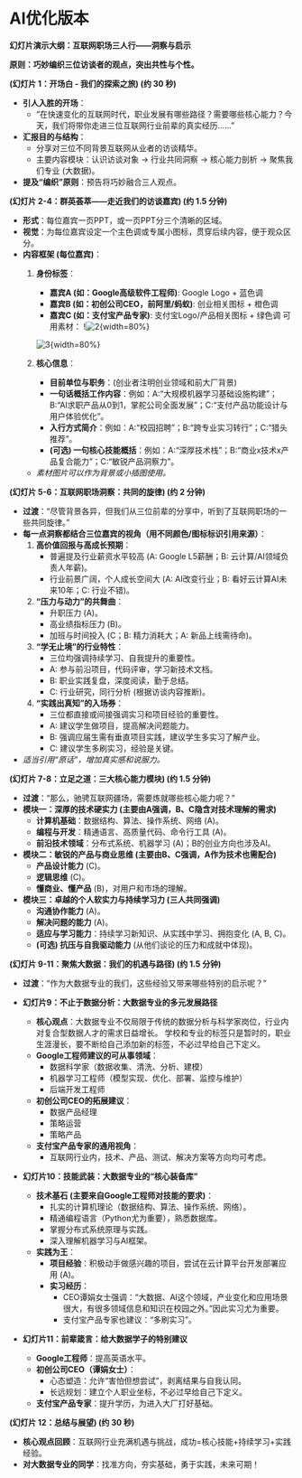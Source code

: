 # AI优化版本

**幻灯片演示大纲：互联网职场三人行——洞察与启示**

**原则：巧妙编织三位访谈者的观点，突出共性与个性。**

**(幻灯片 1：开场白 - 我们的探索之旅) (约 30 秒)**
* **引人入胜的开场**：
    * “在快速变化的互联网时代，职业发展有哪些路径？需要哪些核心能力？今天，我们将带你走进三位互联网行业前辈的真实经历……”
* **汇报目的与结构**：
    * 分享对三位不同背景互联网从业者的访谈精华。
    * 主要内容模块：认识访谈对象 -> 行业共同洞察 -> 核心能力剖析 -> 聚焦我们专业 (大数据)。
* **提及“编织”原则**：预告将巧妙融合三人观点。

**(幻灯片 2-4：群英荟萃——走近我们的访谈嘉宾) (约 1.5 分钟)**
* **形式**：每位嘉宾一页PPT，或一页PPT分三个清晰的区域。
* **视觉**：为每位嘉宾设定一个主色调或专属小图标，贯穿后续内容，便于观众区分。
* **内容框架 (每位嘉宾)**：
    1.  **身份标签**：
        * **嘉宾A (如：Google高级软件工程师)**: Google Logo + 蓝色调
        * **嘉宾B (如：初创公司CEO，前阿里/蚂蚁)**: 创业相关图标 + 橙色调
        * **嘉宾C (如：支付宝产品专家)**: 支付宝Logo/产品相关图标 + 绿色调
        可用素材：
        !![2](https://p4.itc.cn/q_70/images03/20220527/261cb0530674449d9bc0ddfa0f5eca21.png){width=80%}

        ![3](https://img.mpaypass.com.cn/202404/images/20240425103719094879.png){width=80%}
    
    2.  **核心信息**：
        * **目前单位与职务**：(创业者注明创业领域和前大厂背景)
        * **一句话概括工作内容**：例如：A:“大规模机器学习基础设施构建”；B:“AI求职产品从0到1，掌舵公司全面发展”；C:“支付产品功能设计与用户体验优化”。
        * **入行方式简介**：例如：A:“校园招聘”；B:“跨专业实习转行”；C:“猎头推荐”。
        * **(可选) 一句核心技能概括**：例如：A:“深厚技术栈”；B:“商业x技术x产品复合能力”；C:“敏锐产品洞察力”。
    * *素材图片可以作为背景或小插图使用。*

**(幻灯片 5-6：互联网职场洞察：共同的旋律) (约 2 分钟)**
* **过渡**：“尽管背景各异，但我们从三位前辈的分享中，听到了互联网职场的一些共同旋律。”
* **每一点洞察都结合三位嘉宾的视角（用不同颜色/图标标识引用来源）**：
    1.  **高价值回报与高成长预期**：
        * 普遍提及行业薪资水平较高 (A: Google L5薪酬；B: 云计算/AI领域负责人年薪)。
        * 行业前景广阔，个人成长空间大 (A: AI改变行业；B: 看好云计算AI未来10年；C: 行业不错)。
    2.  **“压力与动力”的共舞曲**：
        * 升职压力 (A)。
        * 高业绩指标压力 (B)。
        * 加班与时间投入 (C；B: 精力消耗大；A: 新品上线需待命)。
    3.  **“学无止境”的行业特性**：
        * 三位均强调持续学习、自我提升的重要性。
        * A: 参与前沿项目，代码评审，学习新技术文档。
        * B: 职业实践复盘，深度阅读，勤于总结。
        * C: 行业研究，同行分析 (根据访谈内容推断)。
    4.  **“实践出真知”的入场券**：
        * 三位都直接或间接强调实习和项目经验的重要性。
        * A: 建议学生做项目，提高解决问题能力。
        * B: 强调应届生需有垂直项目实践，建议学生多实习了解产业。
        * C: 建议学生多刷实习，经验是关键。
* *适当引用“原话”，增加真实感和说服力。*

**(幻灯片 7-8：立足之道：三大核心能力模块) (约 1.5 分钟)**
* **过渡**：“那么，驰骋互联网疆场，需要炼就哪些核心能力呢？”
* **模块一：深厚的技术硬实力 (主要由A强调，B、C隐含对技术理解的需求)**
    * **计算机基础**：数据结构、算法、操作系统、网络 (A)。
    * **编程与开发**：精通语言、高质量代码、命令行工具 (A)。
    * **前沿技术领域**：分布式系统、机器学习 (A)；B的创业方向也涉及AI。
* **模块二：敏锐的产品与商业思维 (主要由B、C强调，A作为技术也需配合)**
    * **产品设计能力** (C)。
    * **逻辑思维** (C)。
    * **懂商业、懂产品** (B)，对用户和市场的理解。
* **模块三：卓越的个人软实力与持续学习力 (三人共同强调)**
    * **沟通协作能力** (A)。
    * **解决问题的能力** (A)。
    * **适应与学习能力**：持续学习新知识、从实践中学习、拥抱变化 (A, B, C)。
    * **(可选) 抗压与自我驱动能力** (从他们谈论的压力和成就中体现)。

**(幻灯片 9-11：聚焦大数据：我们的机遇与路径) (约 1.5 分钟)**
* **过渡**：“作为大数据专业的我们，这些经验又带来哪些特别的启示呢？”

* **幻灯片9：不止于数据分析：大数据专业的多元发展路径**
    * **核心观点**：大数据专业不仅局限于传统的数据分析与科学家岗位，行业内对复合型数据人才的需求日益增长。
    学校和专业的标签只是暂时的，职业生涯漫长，要不断给自己添加新的标签，不必过早给自己下定义。
    * **Google工程师建议的可从事领域**：
        * 数据科学家（数据收集、清洗、分析、建模）
        * 机器学习工程师（模型实现、优化、部署、监控与维护）
        * 后端开发工程师
    * **初创公司CEO的拓展建议**：
        * 数据产品经理
        * 策略运营
        * 策略产品
    * **支付宝产品专家的通用视角**：
        * 互联网行业内，技术、产品、测试、解决方案等方向均可考虑。

* **幻灯片10：技能武装：大数据专业的“核心装备库”**
    * **技术基石 (主要来自Google工程师对技能的要求)**：
        * 扎实的计算机理论（数据结构、算法、操作系统、网络）。
        * 精通编程语言（Python尤为重要），熟悉数据库。
        * 掌握分布式系统原理与实践。
        * 深入理解机器学习与AI框架。
    * **实践为王**：
        * **项目经验**：积极动手做感兴趣的项目，尝试在云计算平台开发部署应用 (A)。
        * **实习经历**：
            * CEO谭娟女士强调：“大数据、AI这个领域，产业变化和应用场景很大，有很多领域信息和知识在校园之外。”因此实习尤为重要。
            * 支付宝产品专家也建议：“多刷实习”。

* **幻灯片11：前辈箴言：给大数据学子的特别建议**
    * **Google工程师**：提高英语水平。
    * **初创公司CEO（谭娟女士）**：
        * 心态塑造：允许“害怕但想尝试”，剥离结果与自我认同。
        * 长远规划：建立个人职业坐标，不必过早给自己下定义。
    * **支付宝产品专家**：提升学历，为进入大厂打好基础。

**(幻灯片 12：总结与展望) (约 30 秒)**
* **核心观点回顾**：互联网行业充满机遇与挑战，成功=核心技能+持续学习+实践经验。
* **对大数据专业的同学**：找准方向，夯实基础，勇于实践，未来可期！